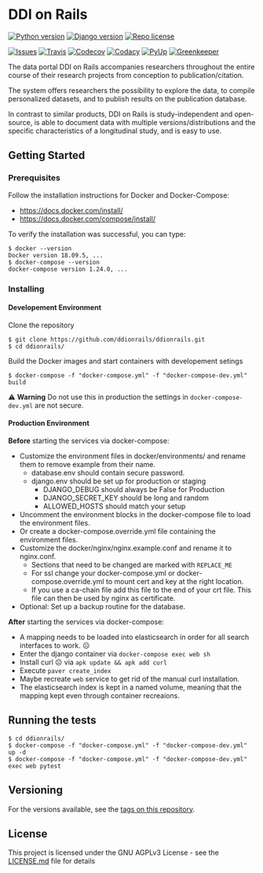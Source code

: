 # DDI on Rails

[![Python version][python-badge]](https://www.python.org/downloads/release/python-373releases/)
[![Django version][django-badge]](https://docs.djangoproject.com/en/2.2/releases/2.2.1/)
[![Repo license][license-badge]](https://www.gnu.org/licenses/agpl-3.0)

[![Issues][issues-badge]](https://github.com/ddionrails/ddionrails/issues/)
[![Travis][travis-badge]](https://travis-ci.org/ddionrails/ddionrails/)
[![Codecov][codecov-badge]](https://codecov.io/gh/ddionrails/ddionrails)
[![Codacy][codacy-badge]](https://app.codacy.com/project/ddionrails/ddionrails/dashboard)
[![PyUp][pyup-badge]](https://pyup.io/repos/github/ddionrails/ddionrails/)
[![Greenkeeper][greenkeeper-badge]](https://greenkeeper.io/)

The data portal DDI on Rails accompanies researchers throughout the entire course of their research projects from conception to publication/citation.

The system offers researchers the possibility to explore the data, to compile personalized datasets, and to publish results on the publication database.

In contrast to similar products, DDI on Rails is study-independent and open-source, is able to document data with multiple versions/distributions and the specific characteristics of a longitudinal study, and is easy to use.

## Getting Started

### Prerequisites

Follow the installation instructions for Docker and Docker-Compose:

- <https://docs.docker.com/install/>
- <https://docs.docker.com/compose/install/>

To verify the installation was successful, you can type:
```
$ docker --version
Docker version 18.09.5, ...
$ docker-compose --version
docker-compose version 1.24.0, ...
```

### Installing

#### Developement Environment

Clone the repository

```
$ git clone https://github.com/ddionrails/ddionrails.git
$ cd ddionrails/
```

Build the Docker images and start containers with developement setings

```
$ docker-compose -f "docker-compose.yml" -f "docker-compose-dev.yml" build
```

:warning: __Warning__ Do not use this in production the settings in `docker-compose-dev.yml` are not secure.

#### Production Environment

__Before__ starting the services via docker-compose:

- Customize the environment files in docker/environments/ and rename them to remove example from their name.
  - database.env should contain secure password.
  - django.env should be set up for production or staging
    - DJANGO_DEBUG should always be False for Production
    - DJANGO_SECRET_KEY should be long and random
    - ALLOWED_HOSTS should match your setup
- Uncomment the environment blocks in the docker-compose file to load the environment files.
- Or create a docker-compose.override.yml file containing the environment files. 
- Customize the docker/nginx/nginx.example.conf and rename it to nginx.conf.
  - Sections that need to be changed are marked with `REPLACE_ME`
  - For ssl change your docker-compose.yml or docker-compose.override.yml to mount cert and key at the right location.
   - If you use a ca-chain file add this file to the end of your crt file. This file can then be used by nginx as certificate.
- Optional: Set up a backup routine for the database.

__After__ starting the services via docker-compose:

- A mapping needs to be loaded into elasticsearch in order for all search interfaces to work. :frowning_face: 
- Enter the django container via `docker-compose exec web sh`
- Install curl :frowning_face: via `apk update && apk add curl`
- Execute `paver create_index`
- Maybe recreate `web` service to get rid of the manual curl installation.
- The elasticsearch index is kept in a named volume, meaning that the mapping kept even through container recreaions.

## Running the tests

```
$ cd ddionrails/
$ docker-compose -f "docker-compose.yml" -f "docker-compose-dev.yml" up -d
$ docker-compose -f "docker-compose.yml" -f "docker-compose-dev.yml" exec web pytest
```

## Versioning

For the versions available, see the [tags on this repository](https://github.com/ddionrails/ddionrails/tags).

## License

This project is licensed under the GNU AGPLv3 License - see the [LICENSE.md](https://github.com/ddionrails/ddionrails/blob/master/LICENSE.md) file for details

<!-- Markdown link & img dfn's -->

[python-badge]: https://img.shields.io/badge/Python-3.7.3-blue.svg
[django-badge]: https://img.shields.io/badge/Django-2.2.1-blue.svg
[license-badge]: https://img.shields.io/badge/License-AGPL%20v3-blue.svg
[reposize-badge]: https://img.shields.io/github/repo-size/badges/shields.svg
[codecov-badge]: https://img.shields.io/codecov/c/github/ddionrails/ddionrails.svg
[travis-badge]: https://img.shields.io/travis/ddionrails/ddionrails.svg
[pyup-badge]: https://pyup.io/repos/github/ddionrails/ddionrails/shield.svg
[greenkeeper-badge]: https://badges.greenkeeper.io/greenkeeperio/badges.svg
[issues-badge]: https://img.shields.io/github/issues/ddionrails/ddionrails.svg
[codacy-badge]: https://api.codacy.com/project/badge/Grade/0382ce2fae284b608bfba7bc2da74a4b
